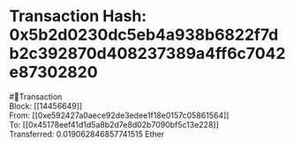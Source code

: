 
Transaction Hash: 0x5b2d0230dc5eb4a938b6822f7db2c392870d408237389a4ff6c7042e87302820
====================================================================================
  
#💸Transaction  
Block: [[14456649]]  
From: [[0xe592427a0aece92de3edee1f18e0157c05861564]]  
To: [[0x45178eef41d1d5a8b2d7e8d02b7090bf5c13e228]]  
Transferred: 0.019062846857741515 Ether